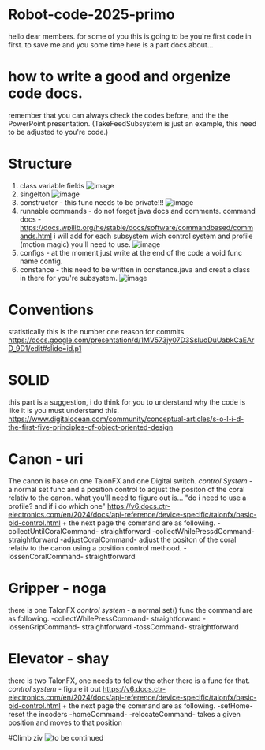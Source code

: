 # Robot-code-2025-primo

hello dear members. for some of you this is going to be you're first code in first.
to save me and you some time here is a part docs about...

# how to write a good and orgenize code docs.
remember that you can always check the codes before, and the the PowerPoint presentation.
(TakeFeedSubsystem is just an example, this need to be adjusted to you're code.)
# Structure    
  1. class variable fields
![image](https://github.com/user-attachments/assets/f1cc25c7-ef6a-4d9f-84fd-1953aab39079)
  2. singelton
![image](https://github.com/user-attachments/assets/887cd142-e0a6-4ac0-a5f3-0eb8af915e5b)
  3. constructor - this func needs to be private!!! 
![image](https://github.com/user-attachments/assets/28df7ca6-497b-4b6a-925f-bd9a64b774b4)
  4. runnable commands - do not forget java docs and comments.
  command docs - https://docs.wpilib.org/he/stable/docs/software/commandbased/commands.html
  i will add for each subsystem wich control system and profile (motion magic) you'll need to use. 
![image](https://github.com/user-attachments/assets/842af8af-1284-487f-85de-1c9b4be87084)
  5. configs - at the moment just write at the end of the code a void func name config. 
  6. constance - this need to be written in constance.java and creat a class in there for you're subsystem.
![image](https://github.com/user-attachments/assets/5f019f1a-9da0-48de-9990-91d03c8ea541)

# Conventions 
  statistically this is the number one reason for commits. 
  https://docs.google.com/presentation/d/1MV573jy07D3SsIuoDuUabkCaEArD_9D1/edit#slide=id.p1
# SOLID 
  this part is a suggestion, i do think for you to understand why the code is like it is you must understand this. 
  https://www.digitalocean.com/community/conceptual-articles/s-o-l-i-d-the-first-five-principles-of-object-oriented-design

# Canon - uri
The canon is base on one TalonFX and one Digital switch. 
*control System* - a normal set func and a position control to adjust the positon of the coral relativ to the canon.
what you'll need to figure out is... "do i need to use a profile? and if i do which one"
https://v6.docs.ctr-electronics.com/en/2024/docs/api-reference/device-specific/talonfx/basic-pid-control.html + the next page 
the command are as following.
-collectUntilCoralCommand- straightforward
-collectWhilePressdCommand- straightforward
-adjustCoralCommand- adjust the positon of the coral relativ to the canon using a position control methood.
-lossenCoralCommand- straightforward

# Gripper - noga
there is one TalonFX 
*control system* - a normal set() func
 the command are as following.
-collectWhilePressCommand- straightforward
-lossenGripCommand- straightforward
-tossCommand- straightforward

# Elevator - shay
there is two TalonFX, one needs to follow the other there is a func for that.
*control system* - figure it out https://v6.docs.ctr-electronics.com/en/2024/docs/api-reference/device-specific/talonfx/basic-pid-control.html + the next page 
 the command are as following.
-setHome- reset the incoders
-homeCommand-
-relocateCommand- takes a given position and moves to that position

#Climb ziv
![to be continued](https://github.com/user-attachments/assets/7db5fb63-70b3-4646-9a80-58158f3e28ee)



